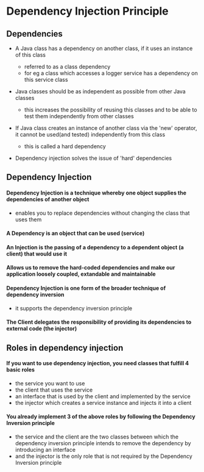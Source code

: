 # Dependency Injection Principle

## Dependencies
- A Java class has a dependency on another class, if it uses an instance of this class
    - referred to as a class dependency
    - for eg a class which accesses a logger service has a dependency on this service class

- Java classes should be as independent as possible from other Java classes
    - this increases the possibility of reusing this classes and to be able to test them independently from other classes
    
- If Java class creates an instance of another class via the 'new' operator, it cannot be used(and tested) independently from this class
    - this is called a hard dependency

- Dependency injection solves the issue of 'hard' dependencies

## Dependency Injection

#### Dependency Injection is a technique whereby one object supplies the dependencies of another object
- enables you to replace dependencies without changing the class that uses them

#### A Dependency is an object that can be used (service)

#### An Injection is the passing of a dependency to a dependent object (a client) that would use it

#### Allows us to remove the hard-coded dependencies and make our application loosely coupled, extandable and maintainable

#### Dependency Injection is one form of the broader technique of dependency inversion
- it supports the dependency inversion principle

#### The Client delegates the responsibility of providing its dependencies to external code (the injector)

## Roles in dependency injection

#### If you want to use dependency injection, you need classes that fulfill 4 basic roles
- the service you want to use
- the client that uses the service
- an interface that is used by the client and implemented by the service
- the injector which creates a service instance and injects it into a client

#### You already implement 3 of the above roles by following the Dependency Inversion principle
- the service and the client are the two classes between which the dependency inversion principle intends to remove the dependency by introducing an interface
- and the injector is the only role that is not required by the Dependency Inversion principle



    


    